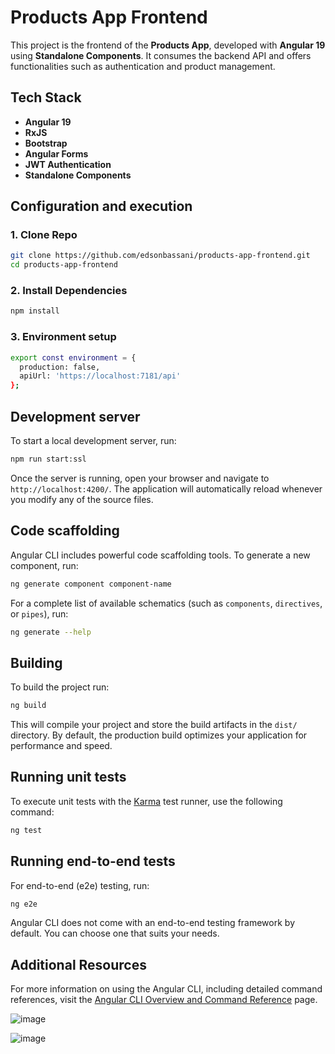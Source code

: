# Products App Frontend

This project is the frontend of the **Products App**, developed with **Angular 19** using **Standalone Components**. 
It consumes the backend API and offers functionalities such as authentication and product management.

## Tech Stack
- **Angular 19**
- **RxJS**
- **Bootstrap**  
- **Angular Forms**  
- **JWT Authentication**  
- **Standalone Components**
  
## Configuration and execution

### 1. Clone Repo
```bash
git clone https://github.com/edsonbassani/products-app-frontend.git
cd products-app-frontend
```

### 2. Install Dependencies
```bash
npm install
```

### 3. Environment setup
```bash
export const environment = {
  production: false,
  apiUrl: 'https://localhost:7181/api'
};
```

## Development server

To start a local development server, run:

```bash
npm run start:ssl
```

Once the server is running, open your browser and navigate to `http://localhost:4200/`. The application will automatically reload whenever you modify any of the source files.

## Code scaffolding

Angular CLI includes powerful code scaffolding tools. To generate a new component, run:

```bash
ng generate component component-name
```

For a complete list of available schematics (such as `components`, `directives`, or `pipes`), run:

```bash
ng generate --help
```

## Building

To build the project run:

```bash
ng build
```

This will compile your project and store the build artifacts in the `dist/` directory. By default, the production build optimizes your application for performance and speed.

## Running unit tests

To execute unit tests with the [Karma](https://karma-runner.github.io) test runner, use the following command:

```bash
ng test
```

## Running end-to-end tests

For end-to-end (e2e) testing, run:

```bash
ng e2e
```

Angular CLI does not come with an end-to-end testing framework by default. You can choose one that suits your needs.

## Additional Resources

For more information on using the Angular CLI, including detailed command references, visit the [Angular CLI Overview and Command Reference](https://angular.dev/tools/cli) page.


![image](https://github.com/user-attachments/assets/9c8b0e54-4a5d-4995-b82e-61d9ae7dcbeb)

![image](https://github.com/user-attachments/assets/9d81ca33-511a-4009-b459-30a586afbf8a)



